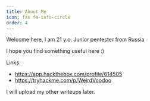 ```yaml
---
title: About Me
icon: fas fa-info-circle
order: 4
---
```



Welcome here,
I am 21 y.o. Junior pentester from Russia

I hope you find something useful here :)

Links:
- https://app.hackthebox.com/profile/614505
- https://tryhackme.com/p/WeirdVoodoo


I will upload my other writeups later.